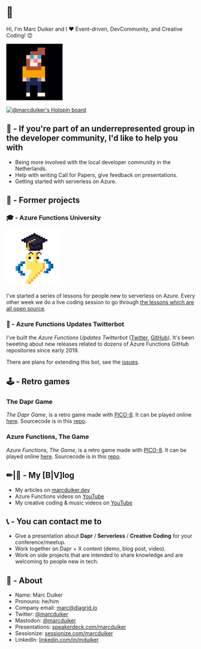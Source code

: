 # 👋 

Hi, I'm Marc Duiker and I ❤ Event-driven, DevCommunity, and Creative Coding! 😊

<img src="marc_duiker_pixel_selfie.gif" height="150px"/>

[![@marcduiker's Holopin board](https://holopin.me/marcduiker)](https://holopin.io/@marcduiker)

## 💪 - If you're part of an underrepresented group in the developer community, I'd like to help you with

- Being more involved with the local developer community in the Netherlands.
- Help with writing Call for Papers, give feedback on presentations.
- Getting started with serverless on Azure.

## 🏁 - Former projects

### 🎓 - Azure Functions University

<img src="zappy-university-192.gif" height="150px"/>

I've started a series of lessons for people new to serverless on Azure. Every other week we do a live coding session to go through [the lessons which are all open source](https://github.com/marcduiker/azure-functions-university).

### 🤖 - Azure Functions Updates Twitterbot

I've built the *Azure Functions Updates Twitterbot* ([Twitter](https://twitter.com/az_func_updates), [GitHub](https://github.com/marcduiker/az-func-updates)). It's been tweeting about new releases related to dozens of Azure Functions GitHub repositories since early 2019.

There are plans for extending this bot, see the [issues](https://github.com/marcduiker/az-func-updates/issues).

## 🕹 - Retro games

### The Dapr Game

*The  Dapr Game*, is a retro game made with [PICO-8](https://www.lexaloffle.com/pico-8.php). It can be played online [here](https://marcduiker.itch.io/dapr-game). Sourcecode is in this [repo](https://github.com/marcduiker/pico-8-games).

### Azure Functions, The Game
 
*Azure Functions, The Game*, is a retro game made with [PICO-8](https://www.lexaloffle.com/pico-8.php). It can be played online [here](https://marcduiker.itch.io/azure-functions-the-game). Sourcecode is in this [repo](https://github.com/marcduiker/pico-8-games).

## ✏|🎥 - My [B|V]log

- My articles on [marcduiker.dev](https://marcduiker.dev/)
- Azure Functions videos on [YouTube](https://www.youtube.com/channel/UCmoWqg6T-c8zEGm4sZdnwbA)
- My creative coding & music videos on [YouTube](https://www.youtube.com/@marcduiker)

## 📞 - You can contact me to

- Give a presentation about **Dapr** / **Serverless** / **Creative Coding** for your conference/meetup.
- Work together on Dapr + X content (demo, blog post, video).
- Work on side projects that are intended to share knowledge and are welcoming to people new in tech.

## 🧔 - About

- Name: Marc Duiker
- Pronouns: he/him
- Company email: marc@diagrid.io
- Twitter: [@marcduiker](https://twitter.com/marcduiker)
- Mastodon: [@marcduiker](https://mstdn.social/@marcduiker)
- Presentations: [speakerdeck.com/marcduiker](https://speakerdeck.com/marcduiker)
- Sessionize: [sessionize.com/marcduiker](https://sessionize.com/marcduiker/)
- LinkedIn: [linkedin.com/in/mduiker](https://www.linkedin.com/in/mduiker/)
